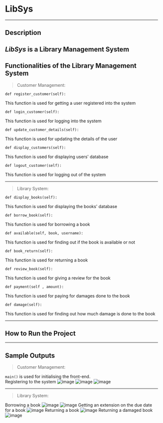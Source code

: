 # LibSys
---
## Description

_LibSys_ is a Library Management System 
---

## Functionalities of the Library Management System

>Customer Management: <br>

`def register_customer(self):` 

This function is used for getting a user registered into the system <br>

`def login_customer(self):` 

This function is used for logging into the system <br>

`def update_customer_details(self):`

This function is used for updating the details of the user  <br>

`def display_customers(self):`

This function is used for displaying users' database  <br>

`def logout_customer(self):`

This function is used for logging out of the system  <br>

---
>Library System: <br>

`def display_books(self):`

This function is used for displaying the books' database <br>

`def borrow_book(self):`

This function is used for borrowing a book <br>

`def available(self, book, username):`

This function is used for finding out if the book is available or not <br>

`def book_return(self):`

This function is used for returning a book <br>

`def review_book(self):`

This function is used for giving a review for the book <br>

`def payment(self , amount):`

This function is used for paying for damages done to the book <br>

`def damage(self):`

This function is used for finding out how much damage is done to the book <br>

---
## How to Run the Project
---

## Sample Outputs

> Customer Management: <br>

`main()` is used for initialising the front-end. <br>
Registering to the system
![image](https://github.com/Ananya22112308/Library_System/assets/118894662/e8a87767-238c-466b-b092-b86da41be028)
![image](https://github.com/Ananya22112308/Library_System/assets/118894662/d4512465-7323-4b4f-9e7b-9287cd91689b)
![image](https://github.com/Ananya22112308/Library_System/assets/118894662/0313f215-4af5-4116-a9fb-f03d846cb369)

---
> Library System: <br>

Borrowing a book
![image](https://github.com/Ananya22112308/Library_System/assets/118894662/60cca3d5-bfa3-4736-8c9b-88f9e50475be)
![image](https://github.com/Ananya22112308/Library_System/assets/118894662/4034e834-67c6-48d8-99b4-f9069dd746b2)
Getting an extension on the due date for a book
![image](https://github.com/Ananya22112308/Library_System/assets/118894662/d850e909-d22b-4679-9fc0-eda5e1488513)
Returning a book
![image](https://github.com/Ananya22112308/Library_System/assets/118894662/5332d223-6d83-48f9-baa2-0afee72aa36e)
Returning a damaged book
![image](https://github.com/Ananya22112308/Library_System/assets/118894662/331d1917-56d7-4696-a17e-91d48ff1895e)








